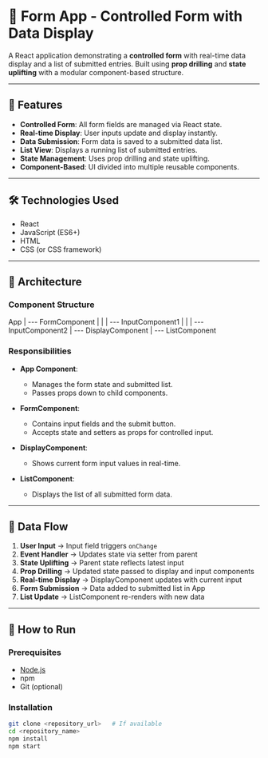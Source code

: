 # 📝 Form App - Controlled Form with Data Display

A React application demonstrating a **controlled form** with real-time data display and a list of submitted entries. Built using **prop drilling** and **state uplifting** with a modular component-based structure.

---

## 🚀 Features

- **Controlled Form**: All form fields are managed via React state.
- **Real-time Display**: User inputs update and display instantly.
- **Data Submission**: Form data is saved to a submitted data list.
- **List View**: Displays a running list of submitted entries.
- **State Management**: Uses prop drilling and state uplifting.
- **Component-Based**: UI divided into multiple reusable components.

---

## 🛠 Technologies Used

- React
- JavaScript (ES6+)
- HTML
- CSS (or CSS framework)

---

## 🧱 Architecture

### Component Structure

App
|
--- FormComponent
| |
| --- InputComponent1
| |
| --- InputComponent2
|
--- DisplayComponent
|
--- ListComponent

### Responsibilities

- **App Component**:

  - Manages the form state and submitted list.
  - Passes props down to child components.

- **FormComponent**:

  - Contains input fields and the submit button.
  - Accepts state and setters as props for controlled input.

- **DisplayComponent**:

  - Shows current form input values in real-time.

- **ListComponent**:
  - Displays the list of all submitted form data.

---

## 🔄 Data Flow

1. **User Input** → Input field triggers `onChange`
2. **Event Handler** → Updates state via setter from parent
3. **State Uplifting** → Parent state reflects latest input
4. **Prop Drilling** → Updated state passed to display and input components
5. **Real-time Display** → DisplayComponent updates with current input
6. **Form Submission** → Data added to submitted list in App
7. **List Update** → ListComponent re-renders with new data

---

## 🧪 How to Run

### Prerequisites

- [Node.js](https://nodejs.org/)
- npm
- Git (optional)

### Installation

```bash
git clone <repository_url>   # If available
cd <repository_name>
npm install
npm start
```
